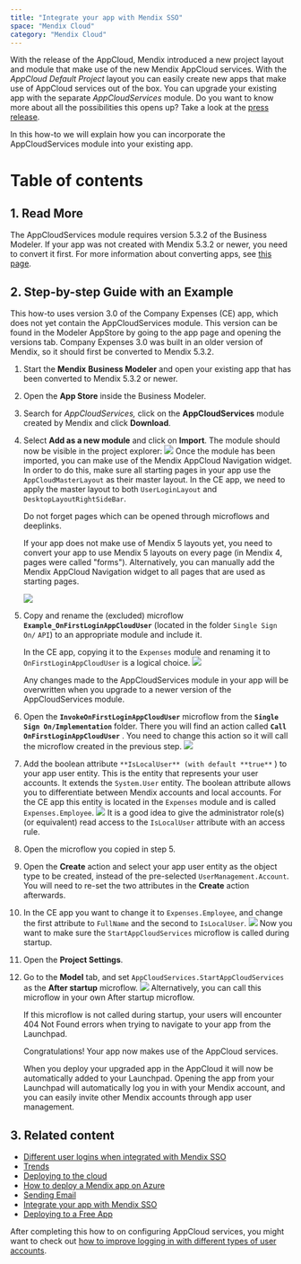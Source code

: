 ```yaml
---
title: "Integrate your app with Mendix SSO"
space: "Mendix Cloud"
category: "Mendix Cloud"
---
```


With the release of the AppCloud, Mendix introduced a new project layout and module that make use of the new Mendix AppCloud services. With the _AppCloud Default Project_ layout you can easily create new apps that make use of AppCloud services out of the box. You can upgrade your existing app with the separate _AppCloudServices_ module.
Do you want to know more about all the possibilities this opens up? Take a look at the [press release](http://www.mendix.com/press/new-mendix-appcloud/).

In this how-to we will explain how you can incorporate the AppCloudServices module into your existing app.

# Table of contents

## 1\. Read More

The AppCloudServices module requires version 5.3.2 of the Business Modeler. If your app was not created with Mendix 5.3.2 or newer, you need to convert it first. For more information about converting apps, see [this page](/refguide6/Moving+from+5+to+6).

## 2\. Step-by-step Guide with an Example

This how-to uses version 3.0 of the Company Expenses (CE) app, which does not yet contain the AppCloudServices module. This version can be found in the Modeler AppStore by going to the app page and opening the versions tab. Company Expenses 3.0 was built in an older version of Mendix, so it should first be converted to Mendix 5.3.2.

1.  Start the **Mendix** **Business Modeler** and open your existing app that has been converted to Mendix 5.3.2 or newer.
2.  Open the **App Store** inside the Business Modeler.
3.  Search for _AppCloudServices,_ click on the **AppCloudServices** module created by Mendix and click **Download**.
4.  Select **Add as a new module** and click on **Import**. The module should now be visible in the project explorer:
    ![](attachments/18448695/18581209.png)
    Once the module has been imported, you can make use of the Mendix AppCloud Navigation widget. In order to do this, make sure all starting pages in your app use the `AppCloudMasterLayout` as their master layout. In the CE app, we need to apply the master layout to both `UserLoginLayout` and `DesktopLayoutRightSideBar`.

    Do not forget pages which can be opened through microflows and deeplinks.

    If your app does not make use of Mendix 5 layouts yet, you need to convert your app to use Mendix 5 layouts on every page (in Mendix 4, pages were called "forms"). Alternatively, you can manually add the Mendix AppCloud Navigation widget to all pages that are used as starting pages.

    ![](attachments/18448695/18581216.png)

5.  Copy and rename the (excluded) microflow **`Example_OnFirstLoginAppCloudUser`** (located in the folder `Single Sign On/` `API`) to an appropriate module and include it.

    In the CE app, copying it to the `Expenses` module and renaming it to `OnFirstLoginAppCloudUser` is a logical choice.
    ![](attachments/18448695/18581211.png)

    Any changes made to the AppCloudServices module in your app will be overwritten when you upgrade to a newer version of the AppCloudServices module.

6.  Open the **`InvokeOnFirstLoginAppCloudUser`** microflow from the **`Single Sign On/Implementation`** folder. There you will find an action called **`Call OnFirstLoginAppCloudUser`** . You need to change this action so it will call the microflow created in the previous step.
    ![](attachments/18448695/18581215.jpg)

7.  Add the boolean attribute `**IsLocalUser** (with default **true**` ) to your app user entity. This is the entity that represents your user accounts. It extends the `System.User` entity. The boolean attribute allows you to differentiate between Mendix accounts and local accounts. For the CE app this entity is located in the `Expenses` module and is called `Expenses.Employee`.
    ![](attachments/18448695/18581214.jpg)
    It is a good idea to give the administrator role(s) (or equivalent) read access to the `IsLocalUser` attribute with an access rule.

8.  Open the microflow you copied in step 5.

9.  Open the **Create** action and select your app user entity as the object type to be created, instead of the pre-selected `UserManagement.Account`. You will need to re-set the two attributes in the **Create** action afterwards.

10.  In the CE app you want to change it to `Expenses.Employee`, and change the first attribute to `FullName` and the second to `IsLocalUser`.
    ![](attachments/18448695/18581213.jpg)
    Now you want to make sure the `StartAppCloudServices` microflow is called during startup.

11. Open the **Project Settings**.
12. Go to the **Model** tab, and set `AppCloudServices.StartAppCloudServices` as the **After startup** microflow.
    ![](attachments/18448695/18581212.jpg)
    Alternatively, you can call this microflow in your own After startup microflow.

    If this microflow is not called during startup, your users will encounter 404 Not Found errors when trying to navigate to your app from the Launchpad.

    Congratulations! Your app now makes use of the AppCloud services.

    When you deploy your upgraded app in the AppCloud it will now be automatically added to your Launchpad. Opening the app from your Launchpad will automatically log you in with your Mendix account, and you can easily invite other Mendix accounts through app user management.

## 3\. Related content

*   [Different user logins when integrated with Mendix SSO](/mendixcloud/Different+user+logins+when+integrated+with+Mendix+SSO)
*   [Trends](/mendixcloud/Trends)
*   [Deploying to the cloud](/mendixcloud/Deploying+to+the+cloud)
*   [How to deploy a Mendix app on Azure](/mendixcloud/How+to+deploy+a+Mendix+app+on+Azure)
*   [Sending Email](/mendixcloud/Sending+Email)
*   [Integrate your app with Mendix SSO](/mendixcloud/Integrate+your+app+with+Mendix+SSO)
*   [Deploying to a Free App](/mendixcloud/Deploying+to+a+Free+App)



After completing this how to on configuring AppCloud services, you might want to check out [how to improve logging in with different types of user accounts](Different+user+logins+when+integrated+with+Mendix+SSO).
